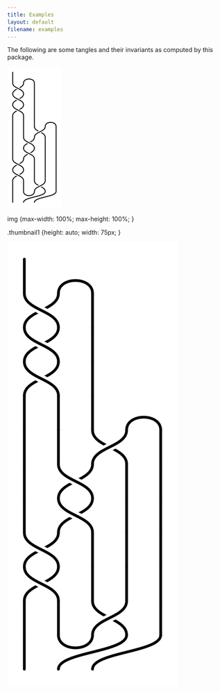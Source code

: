 ```yaml
---
title: Examples
layout: default
filename: examples
---
```


The following are some tangles and their invariants as computed by this package. 

[ ![](smalltest.png) ](test.png)

img {max-width: 100%; max-height: 100%; }

.thumbnail1 {height: auto; width: 75px; }

<div class="thumbnail1"><img src="test.png"></div>
